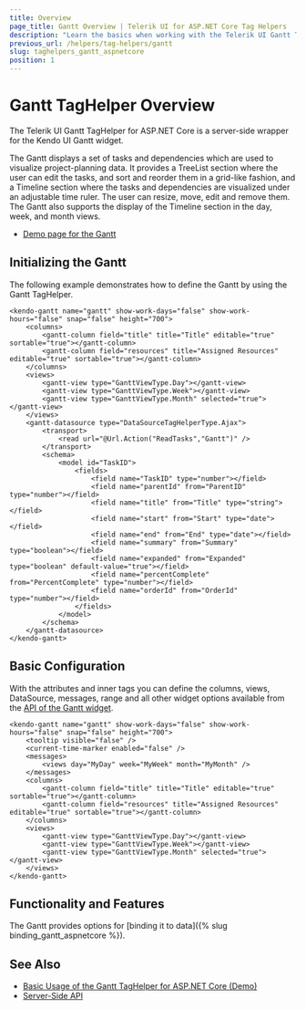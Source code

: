```yaml
---
title: Overview
page_title: Gantt Overview | Telerik UI for ASP.NET Core Tag Helpers
description: "Learn the basics when working with the Telerik UI Gantt TagHelper for ASP.NET Core (MVC 6 or ASP.NET Core MVC)."
previous_url: /helpers/tag-helpers/gantt
slug: taghelpers_gantt_aspnetcore
position: 1
---
```


# Gantt TagHelper Overview

The Telerik UI Gantt TagHelper for ASP.NET Core is a server-side wrapper for the Kendo UI Gantt widget.

The Gantt displays a set of tasks and dependencies which are used to visualize project-planning data. It provides a TreeList section where the user can edit the tasks, and sort and reorder them in a grid-like fashion, and a Timeline section where the tasks and dependencies are visualized under an adjustable time ruler. The user can resize, move, edit and remove them. The Gantt also supports the display of the Timeline section in the day, week, and month views.

* [Demo page for the Gantt](https://demos.telerik.com/aspnet-core/gantt/tag-helper)

## Initializing the Gantt

The following example demonstrates how to define the Gantt by using the Gantt TagHelper.

    <kendo-gantt name="gantt" show-work-days="false" show-work-hours="false" snap="false" height="700">
        <columns>
            <gantt-column field="title" title="Title" editable="true" sortable="true"></gantt-column>
            <gantt-column field="resources" title="Assigned Resources" editable="true" sortable="true"></gantt-column>
        </columns>
        <views>
            <gantt-view type="GanttViewType.Day"></gantt-view>
            <gantt-view type="GanttViewType.Week"></gantt-view>
            <gantt-view type="GanttViewType.Month" selected="true"></gantt-view>
        </views>
        <gantt-datasource type="DataSourceTagHelperType.Ajax">
            <transport>
                <read url="@Url.Action("ReadTasks","Gantt")" />
            </transport>
            <schema>
                <model id="TaskID">
                    <fields>
                        <field name="TaskID" type="number"></field>
                        <field name="parentId" from="ParentID" type="number"></field>
                        <field name="title" from="Title" type="string"></field>
                        <field name="start" from="Start" type="date"></field>
                        <field name="end" from="End" type="date"></field>
                        <field name="summary" from="Summary" type="boolean"></field>
                        <field name="expanded" from="Expanded" type="boolean" default-value="true"></field>
                        <field name="percentComplete" from="PercentComplete" type="number"></field>
                        <field name="orderId" from="OrderId" type="number"></field>
                    </fields>
                </model>
            </schema>
        </gantt-datasource>
    </kendo-gantt>

## Basic Configuration

With the attributes and inner tags you can define the columns, views, DataSource, messages, range and all other widget options available from the [API of the Gantt widget](https://docs.telerik.com/kendo-ui/api/javascript/ui/gantt).

    <kendo-gantt name="gantt" show-work-days="false" show-work-hours="false" snap="false" height="700">
        <tooltip visible="false" />
        <current-time-marker enabled="false" />
        <messages>
            <views day="MyDay" week="MyWeek" month="MyMonth" />
        </messages>
        <columns>
            <gantt-column field="title" title="Title" editable="true" sortable="true"></gantt-column>
            <gantt-column field="resources" title="Assigned Resources" editable="true" sortable="true"></gantt-column>
        </columns>
        <views>
            <gantt-view type="GanttViewType.Day"></gantt-view>
            <gantt-view type="GanttViewType.Week"></gantt-view>
            <gantt-view type="GanttViewType.Month" selected="true"></gantt-view>
        </views>
    </kendo-gantt>

## Functionality and Features

The Gantt provides options for [binding it to data]({% slug binding_gantt_aspnetcore %}).

## See Also

* [Basic Usage of the Gantt TagHelper for ASP.NET Core (Demo)](https://demos.telerik.com/aspnet-core/gantt/tag-helper)
* [Server-Side API](/api/gantt)
